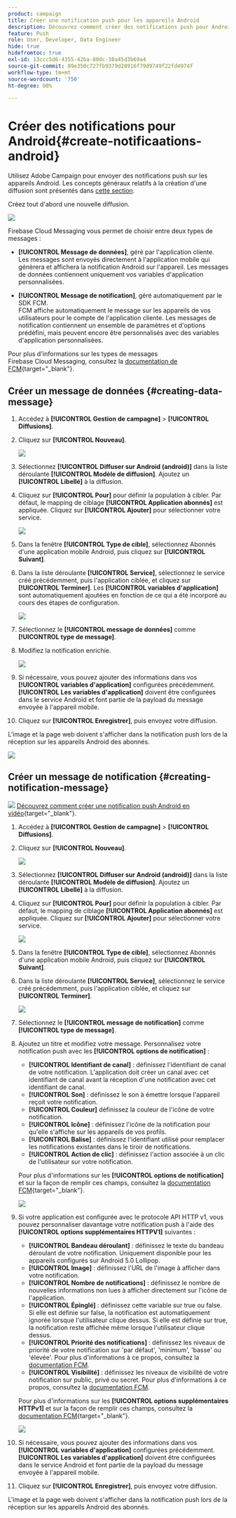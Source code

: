 ```yaml
---
product: campaign
title: Créer une notification push pour les appareils Android
description: Découvrez comment créer des notifications push pour Android
feature: Push
role: User, Developer, Data Engineer
hide: true
hidefromtoc: true
exl-id: 13ccc5d6-4355-42ba-80dc-30a45d3b69a4
source-git-commit: 89e350c727fb9379d28916f79d9749f22fd4974f
workflow-type: tm+mt
source-wordcount: '750'
ht-degree: 98%

---
```


# Créer des notifications pour Android{#create-notificaations-android}

Utilisez Adobe Campaign pour envoyer des notifications push sur les appareils Android. Les concepts généraux relatifs à la création d&#39;une diffusion sont présentés dans [cette section](steps-about-delivery-creation-steps.md).

Créez tout d&#39;abord une nouvelle diffusion.

![](assets/nmac_delivery_1.png)

Firebase Cloud Messaging vous permet de choisir entre deux types de messages :

* **[!UICONTROL Message de données]**, géré par l&#39;application cliente.
  <br>Les messages sont envoyés directement à l&#39;application mobile qui génèrera et affichera la notification Android sur l&#39;appareil. Les messages de données contiennent uniquement vos variables d&#39;application personnalisées.

* **[!UICONTROL Message de notification]**, géré automatiquement par le SDK FCM.
  <br> FCM affiche automatiquement le message sur les appareils de vos utilisateurs pour le compte de l&#39;application cliente. Les messages de notification contiennent un ensemble de paramètres et d&#39;options prédéfini, mais peuvent encore être personnalisés avec des variables d&#39;application personnalisées.

Pour plus d&#39;informations sur les types de messages Firebase Cloud Messaging, consultez la [documentation de FCM](https://firebase.google.com/docs/cloud-messaging/concept-options#notifications_and_data_messages){target="_blank"}.


## Créer un message de données {#creating-data-message}

1. Accédez à **[!UICONTROL Gestion de campagne]** > **[!UICONTROL Diffusions]**.

1. Cliquez sur **[!UICONTROL Nouveau]**.

   ![](assets/nmac_android_3.png)

1. Sélectionnez **[!UICONTROL Diffuser sur Android (android)]** dans la liste déroulante **[!UICONTROL Modèle de diffusion]**. Ajoutez un **[!UICONTROL Libellé]** à la diffusion.

1. Cliquez sur **[!UICONTROL Pour]** pour définir la population à cibler. Par défaut, le mapping de ciblage **[!UICONTROL Application abonnés]** est appliquée. Cliquez sur **[!UICONTROL Ajouter]** pour sélectionner votre service.

   ![](assets/nmac_android_7.png)

1. Dans la fenêtre **[!UICONTROL Type de cible]**&#x200B;**&#x200B;**, sélectionnez Abonnés d&#39;une application mobile Android, puis cliquez sur **[!UICONTROL Suivant]**.

1. Dans la liste déroulante **[!UICONTROL Service]**, sélectionnez le service créé précédemment, puis l&#39;application ciblée, et cliquez sur **[!UICONTROL Terminer]**.
Les **[!UICONTROL variables d&#39;application]** sont automatiquement ajoutées en fonction de ce qui a été incorporé au cours des étapes de configuration.

   ![](assets/nmac_android_6.png)

1. Sélectionnez le **[!UICONTROL message de données]** comme **[!UICONTROL type de message]**.

1. Modifiez la notification enrichie.

   ![](assets/nmac_android_5.png)

1. Si nécessaire, vous pouvez ajouter des informations dans vos **[!UICONTROL variables d&#39;application]** configurées précédemment. **[!UICONTROL Les variables d&#39;application]** doivent être configurées dans le service Android et font partie de la payload du message envoyée à l&#39;appareil mobile.

1. Cliquez sur **[!UICONTROL Enregistrer]**, puis envoyez votre diffusion.

L&#39;image et la page web doivent s&#39;afficher dans la notification push lors de la réception sur les appareils Android des abonnés.

![](assets/nmac_android_4.png)

## Créer un message de notification {#creating-notification-message}

![](assets/do-not-localize/how-to-video.png) [Découvrez comment créer une notification push Android en vidéo](https://experienceleague.adobe.com/docs/campaign-classic-learn/getting-started-with-push-notifications-for-android/configuring-and-sending-push-notifications.html?lang=fr#additional-resources){target="_blank"}.

1. Accédez à **[!UICONTROL Gestion de campagne]** > **[!UICONTROL Diffusions]**.

1. Cliquez sur **[!UICONTROL Nouveau]**.

   ![](assets/nmac_android_3.png)

1. Sélectionnez **[!UICONTROL Diffuser sur Android (android)]** dans la liste déroulante **[!UICONTROL Modèle de diffusion]**. Ajoutez un **[!UICONTROL Libellé]** à la diffusion.

1. Cliquez sur **[!UICONTROL Pour]** pour définir la population à cibler. Par défaut, le mapping de ciblage **[!UICONTROL Application abonnés]** est appliquée. Cliquez sur **[!UICONTROL Ajouter]** pour sélectionner votre service.

   ![](assets/nmac_android_7.png)

1. Dans la fenêtre **[!UICONTROL Type de cible]**&#x200B;**&#x200B;**, sélectionnez Abonnés d&#39;une application mobile Android, puis cliquez sur **[!UICONTROL Suivant]**.

1. Dans la liste déroulante **[!UICONTROL Service]**, sélectionnez le service créé précédemment, puis l&#39;application ciblée, et cliquez sur **[!UICONTROL Terminer]**.

   ![](assets/nmac_android_6.png)

1. Sélectionnez le **[!UICONTROL message de notification]** comme **[!UICONTROL type de message]**.

1. Ajoutez un titre et modifiez votre message. Personnalisez votre notification push avec les **[!UICONTROL options de notification]** :

   * **[!UICONTROL Identifiant de canal]** : définissez l&#39;identifiant de canal de votre notification. L&#39;application doit créer un canal avec cet identifiant de canal avant la réception d&#39;une notification avec cet identifiant de canal.
   * **[!UICONTROL Son]** : définissez le son à émettre lorsque l&#39;appareil reçoit votre notification.
   * **[!UICONTROL Couleur]** définissez la couleur de l&#39;icône de votre notification.
   * **[!UICONTROL Icône]** : définissez l&#39;icône de la notification pour qu&#39;elle s&#39;affiche sur les appareils de vos profils.
   * **[!UICONTROL Balise]** : définissez l&#39;identifiant utilisé pour remplacer les notifications existantes dans le tiroir de notifications.
   * **[!UICONTROL Action de clic]** : définissez l&#39;action associée à un clic de l&#39;utilisateur sur votre notification.

   Pour plus d&#39;informations sur les **[!UICONTROL options de notification]** et sur la façon de remplir ces champs, consultez la [documentation FCM](https://firebase.google.com/docs/reference/fcm/rest/v1/projects.messages#androidnotification){target="_blank"}.

   ![](assets/nmac_android_8.png)

1. Si votre application est configurée avec le protocole API HTTP v1, vous pouvez personnaliser davantage votre notification push à l&#39;aide des **[!UICONTROL options supplémentaires HTTPV1]** suivantes :

   * **[!UICONTROL Bandeau déroulant]** : définissez le texte du bandeau déroulant de votre notification. Uniquement disponible pour les appareils configurés sur Android 5.0 Lollipop.
   * **[!UICONTROL Image]** : définissez l&#39;URL de l&#39;image à afficher dans votre notification.
   * **[!UICONTROL Nombre de notifications]** : définissez le nombre de nouvelles informations non lues à afficher directement sur l&#39;icône de l&#39;application.
   * **[!UICONTROL Épinglé]** : définissez cette variable sur true ou false. Si elle est définie sur false, la notification est automatiquement ignorée lorsque l&#39;utilisateur clique dessus. Si elle est définie sur true, la notification reste affichée même lorsque l&#39;utilisateur clique dessus.
   * **[!UICONTROL Priorité des notifications]** : définissez les niveaux de priorité de votre notification sur &#39;par défaut&#39;, &#39;minimum&#39;, &#39;basse&#39; ou &#39;élevée&#39;. Pour plus d&#39;informations à ce propos, consultez la [documentation FCM](https://firebase.google.com/docs/reference/fcm/rest/v1/projects.messages#NotificationPriority).
   * **[!UICONTROL Visibilité]** : définissez les niveaux de visibilité de votre notification sur public, privé ou secret. Pour plus d&#39;informations à ce propos, consultez la [documentation FCM](https://firebase.google.com/docs/reference/fcm/rest/v1/projects.messages#visibility).

   Pour plus d&#39;informations sur les **[!UICONTROL options supplémentaires HTTPv1]** et sur la façon de remplir ces champs, consultez la [documentation FCM](https://firebase.google.com/docs/reference/fcm/rest/v1/projects.messages#androidnotification){target="_blank"}.

   ![](assets/nmac_android_9.png)

1. Si nécessaire, vous pouvez ajouter des informations dans vos **[!UICONTROL variables d&#39;application]** configurées précédemment. **[!UICONTROL Les variables d&#39;application]** doivent être configurées dans le service Android et font partie de la payload du message envoyée à l&#39;appareil mobile.

1. Cliquez sur **[!UICONTROL Enregistrer]**, puis envoyez votre diffusion.

L&#39;image et la page web doivent s&#39;afficher dans la notification push lors de la réception sur les appareils Android des abonnés.
